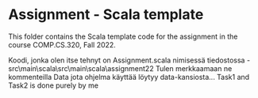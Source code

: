 # Assignment - Scala template

This folder contains the Scala template code for the assignment in the course COMP.CS.320, Fall 2022.

Koodi, jonka olen itse tehnyt on Assignment.scala nimisessä tiedostossa - src\main\scala\src\main\scala\assignment22
Tulen merkkaamaan ne kommenteilla
Data jota ohjelma käyttää löytyy data-kansiosta... Task1 and Task2 is done purely by me

